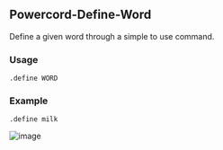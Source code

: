 ## Powercord-Define-Word
Define a given word through a simple to use command.

### Usage

`.define WORD`

### Example

`.define milk`

![image](https://user-images.githubusercontent.com/79267815/123582210-106aae00-d7a3-11eb-9969-34161cf73f59.png)

